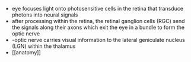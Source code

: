 - eye focuses light onto photosensitive cells in the retina that transduce photons into neural signals
- after processing within the retina, the retinal ganglion cells (RGC) send the signals along their axons which exit the eye in a bundle to form the optic nerve
- -optic nerve carries visual information to the lateral geniculate nucleus (LGN) within the thalamus
- [[anatomy]]
